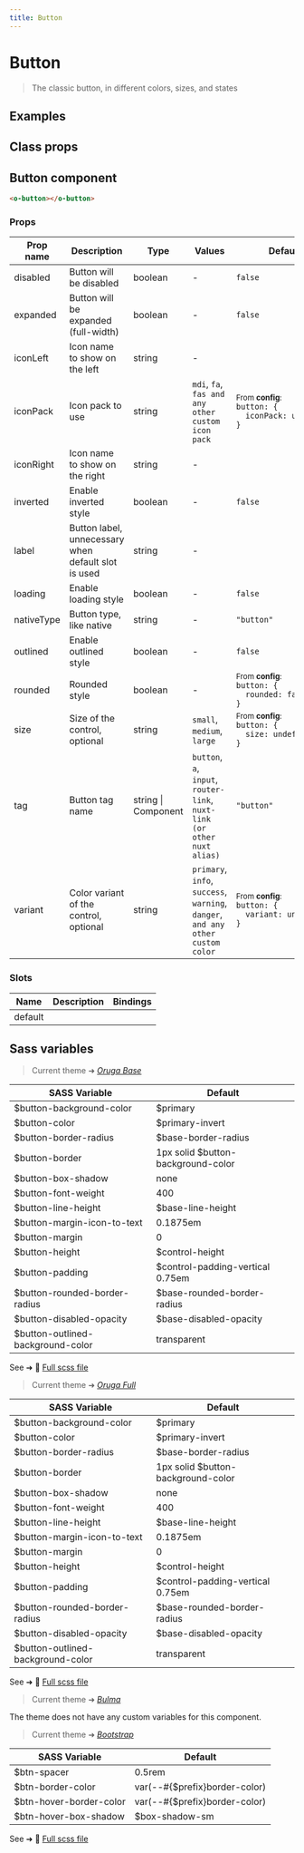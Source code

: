 ```yaml
---
title: Button
---
```


# Button

<div class="vp-doc">

> The classic button, in different colors, sizes, and states

<Carbon />
</div>

<div class="vp-example">

## Examples

<example-button />

</div>
<div class="vp-example">

## Class props

<inspector-button-viewer />

</div>

<div class="vp-doc">

## Button component

```html
<o-button></o-button>
```

### Props

| Prop name  | Description                                         | Type                | Values                                                                          | Default                                                                                                                                              |
| ---------- | --------------------------------------------------- | ------------------- | ------------------------------------------------------------------------------- | ---------------------------------------------------------------------------------------------------------------------------------------------------- |
| disabled   | Button will be disabled                             | boolean             | -                                                                               | <code style='white-space: nowrap; padding: 0;'>false</code>                                                                                          |
| expanded   | Button will be expanded (full-width)                | boolean             | -                                                                               | <code style='white-space: nowrap; padding: 0;'>false</code>                                                                                          |
| iconLeft   | Icon name to show on the left                       | string              | -                                                                               |                                                                                                                                                      |
| iconPack   | Icon pack to use                                    | string              | `mdi`, `fa`, `fas and any other custom icon pack`                               | <div><small>From <b>config</b>:</small></div><code style='white-space: nowrap; padding: 0;'>button: {<br>&nbsp;&nbsp;iconPack: undefined<br>}</code> |
| iconRight  | Icon name to show on the right                      | string              | -                                                                               |                                                                                                                                                      |
| inverted   | Enable inverted style                               | boolean             | -                                                                               | <code style='white-space: nowrap; padding: 0;'>false</code>                                                                                          |
| label      | Button label, unnecessary when default slot is used | string              | -                                                                               |                                                                                                                                                      |
| loading    | Enable loading style                                | boolean             | -                                                                               | <code style='white-space: nowrap; padding: 0;'>false</code>                                                                                          |
| nativeType | Button type, like native                            | string              | -                                                                               | <code style='white-space: nowrap; padding: 0;'>"button"</code>                                                                                       |
| outlined   | Enable outlined style                               | boolean             | -                                                                               | <code style='white-space: nowrap; padding: 0;'>false</code>                                                                                          |
| rounded    | Rounded style                                       | boolean             | -                                                                               | <div><small>From <b>config</b>:</small></div><code style='white-space: nowrap; padding: 0;'>button: {<br>&nbsp;&nbsp;rounded: false<br>}</code>      |
| size       | Size of the control, optional                       | string              | `small`, `medium`, `large`                                                      | <div><small>From <b>config</b>:</small></div><code style='white-space: nowrap; padding: 0;'>button: {<br>&nbsp;&nbsp;size: undefined<br>}</code>     |
| tag        | Button tag name                                     | string \| Component | `button`, `a`, `input`, `router-link`, `nuxt-link (or other nuxt alias)`        | <code style='white-space: nowrap; padding: 0;'>"button"</code>                                                                                       |
| variant    | Color variant of the control, optional              | string              | `primary`, `info`, `success`, `warning`, `danger`, `and any other custom color` | <div><small>From <b>config</b>:</small></div><code style='white-space: nowrap; padding: 0;'>button: {<br>&nbsp;&nbsp;variant: undefined<br>}</code>  |

### Slots

| Name    | Description | Bindings |
| ------- | ----------- | -------- |
| default |             |          |

</div>

<div class="vp-doc">

## Sass variables

<div class="theme-orugabase">

> Current theme ➜ _[Oruga Base](https://github.com/oruga-ui/theme-oruga)_

| SASS Variable                     | Default                            |
| --------------------------------- | ---------------------------------- |
| $button-background-color          | $primary                           |
| $button-color                     | $primary-invert                    |
| $button-border-radius             | $base-border-radius                |
| $button-border                    | 1px solid $button-background-color |
| $button-box-shadow                | none                               |
| $button-font-weight               | 400                                |
| $button-line-height               | $base-line-height                  |
| $button-margin-icon-to-text       | 0.1875em                           |
| $button-margin                    | 0                                  |
| $button-height                    | $control-height                    |
| $button-padding                   | $control-padding-vertical 0.75em   |
| $button-rounded-border-radius     | $base-rounded-border-radius        |
| $button-disabled-opacity          | $base-disabled-opacity             |
| $button-outlined-background-color | transparent                        |

See ➜ 📄 [Full scss file](https://github.com/oruga-ui/theme-oruga/tree/main/src/assets/scss/components/_button.scss)

</div><div class="theme-orugafull">

> Current theme ➜ _[Oruga Full](https://github.com/oruga-ui/theme-oruga)_

| SASS Variable                     | Default                            |
| --------------------------------- | ---------------------------------- |
| $button-background-color          | $primary                           |
| $button-color                     | $primary-invert                    |
| $button-border-radius             | $base-border-radius                |
| $button-border                    | 1px solid $button-background-color |
| $button-box-shadow                | none                               |
| $button-font-weight               | 400                                |
| $button-line-height               | $base-line-height                  |
| $button-margin-icon-to-text       | 0.1875em                           |
| $button-margin                    | 0                                  |
| $button-height                    | $control-height                    |
| $button-padding                   | $control-padding-vertical 0.75em   |
| $button-rounded-border-radius     | $base-rounded-border-radius        |
| $button-disabled-opacity          | $base-disabled-opacity             |
| $button-outlined-background-color | transparent                        |

See ➜ 📄 [Full scss file](https://github.com/oruga-ui/theme-oruga/tree/main/src/assets/scss/components/_button.scss)

</div><div class="theme-bulma">

> Current theme ➜ _[Bulma](https://github.com/oruga-ui/theme-bulma)_

<p>The theme does not have any custom variables for this component.</p>
</div><div class="theme-bootstrap">

> Current theme ➜ _[Bootstrap](https://github.com/oruga-ui/theme-bootstrap)_

| SASS Variable           | Default                       |
| ----------------------- | ----------------------------- |
| $btn-spacer             | 0.5rem                        |
| $btn-border-color       | var(--#{$prefix}border-color) |
| $btn-hover-border-color | var(--#{$prefix}border-color) |
| $btn-hover-box-shadow   | $box-shadow-sm                |

See ➜ 📄 [Full scss file](https://github.com/oruga-ui/theme-bootstrap/tree/main/src/assets/scss/components/_button.scss)

</div>

</div>
